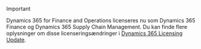> [!IMPORTANT]
> Dynamics 365 for Finance and Operations licenseres nu som Dynamics 365 Finance og Dynamics 365 Supply Chain Management. Du kan finde flere oplysninger om disse licenseringsændringer i [Dynamics 365 Licensing Update](https://docs.microsoft.com/dynamics365/licensing/update). 
